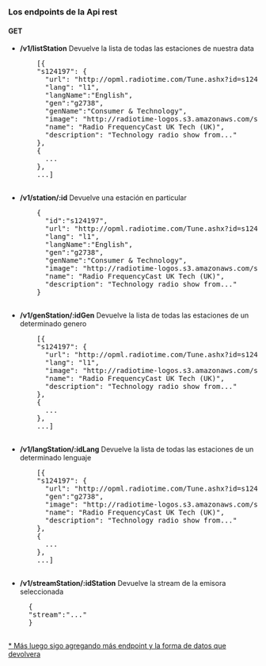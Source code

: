 <h3>Los endpoints de la Api rest</h3>
<h4>GET</h4>
<ul>
<li>
  <strong>/v1/listStation</strong>
Devuelve la lista de todas las estaciones de nuestra data
  <div>
    <pre>
    [{
    "s124197": {
      "url": "http://opml.radiotime.com/Tune.ashx?id=s124197&filter=l1", 
      "lang": "l1",
      "langName":"English",
      "gen":"g2738",
      "genName":"Consumer & Technology",
      "image": "http://radiotime-logos.s3.amazonaws.com/s124197q.png", 
      "name": "Radio FrequencyCast UK Tech (UK)", 
      "description": "Technology radio show from..."
    },
    {
      ...
    },
    ...]
    </pre>
  </div>
</li>
<li>
  <strong>/v1/station/:id</strong>
Devuelve una estación en particular
      <pre>
    {
      "id":"s124197",
      "url": "http://opml.radiotime.com/Tune.ashx?id=s124197&filter=l1", 
      "lang": "l1",
      "langName":"English",
      "gen":"g2738",
      "genName":"Consumer & Technology",
      "image": "http://radiotime-logos.s3.amazonaws.com/s124197q.png", 
      "name": "Radio FrequencyCast UK Tech (UK)", 
      "description": "Technology radio show from..."
    }
    </pre>
</li>
<li>
  <strong>/v1/genStation/:idGen</strong>
Devuelve la lista de todas las estaciones de un determinado genero
    <pre>
    [{
    "s124197": {
      "url": "http://opml.radiotime.com/Tune.ashx?id=s124197&filter=l1", 
      "lang": "l1",
      "image": "http://radiotime-logos.s3.amazonaws.com/s124197q.png", 
      "name": "Radio FrequencyCast UK Tech (UK)", 
      "description": "Technology radio show from..."
    },
    {
      ...
    },
    ...]
    </pre>
</li>
<li>
  <strong>/v1/langStation/:idLang</strong>
Devuelve la lista de todas las estaciones de un determinado lenguaje
    <pre>
    [{
    "s124197": {
      "url": "http://opml.radiotime.com/Tune.ashx?id=s124197&filter=l1", 
      "gen":"g2738",
      "image": "http://radiotime-logos.s3.amazonaws.com/s124197q.png", 
      "name": "Radio FrequencyCast UK Tech (UK)", 
      "description": "Technology radio show from..."
    },
    {
      ...
    },
    ...]
    </pre>
</li>
<li>
  <strong>/v1/streamStation/:idStation</strong>
Devuelve la stream de la emisora seleccionada
  <pre>
  {
  "stream":"..."
  }
  </pre>
</li>
</ul>

<u>* Más luego sigo agregando más endpoint y la forma de datos que devolvera</u>
